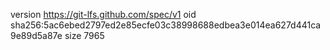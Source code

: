version https://git-lfs.github.com/spec/v1
oid sha256:5ac6ebed2797ed2e85ecfe03c38998688edbea3e014ea627d441ca9e89d5a87e
size 7965
